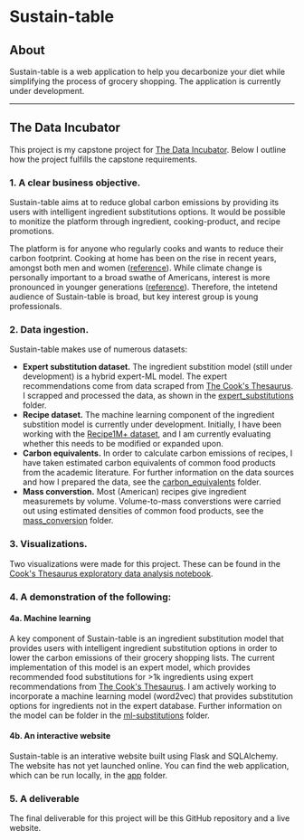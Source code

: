 # Sustain-table

## About
Sustain-table is a web application to help you decarbonize your diet while simplifying the process of grocery shopping. The application is currently under development.

***

## The Data Incubator
This project is my capstone project for [The Data Incubator](https://www.thedataincubator.com/programs/data-science-bootcamp/). Below I outline how the project fulfills the capstone requirements.

### 1. A clear business objective.
Sustain-table aims at to reduce global carbon emissions by providing its users with intelligent ingredient substitutions options. It would be possible to monitize the platform through ingredient, cooking-product, and recipe promotions.

The platform is for anyone who regularly cooks and wants to reduce their carbon footprint. Cooking at home has been on the rise in recent years, amongst both men and women ([reference](https://nutritionj.biomedcentral.com/articles/10.1186/s12937-018-0347-9)). While climate change is personally important to a broad swathe of Americans, interest is more pronounced in younger generations ([reference](https://climatecommunication.yale.edu/publications/do-younger-generations-care-more-about-global-warming/)). Therefore, the intetend audience of Sustain-table is broad, but key interest group is young professionals.

### 2. Data ingestion.

Sustain-table makes use of numerous datasets:
* **Expert substitution dataset.** The ingredient substition model (still under development) is a hybrid expert-ML model. The expert recommendations come from data scraped from [The Cook's Thesaurus](http://www.foodsubs.com/). I scrapped and processed the data, as shown in the [expert_substitutions](https://github.com/DJRdatascience/sustain-table/tree/main/expert_substitutions) folder.
*  **Recipe dataset.** The machine learning component of the ingredient substition model is currently under development. Initially, I have been working with the [Recipe1M+ dataset](http://pic2recipe.csail.mit.edu/), and I am currently evaluating whether this needs to be modified or expanded upon.
*  **Carbon equivalents.** In order to calculate carbon emissions of recipes, I have taken estimated carbon equivalents of common food products from the academic literature. For further information on the data sources and how I prepared the data, see the [carbon_equivalents](https://github.com/DJRdatascience/sustain-table/tree/main/carbon_equivalents) folder.
*  **Mass converstion.** Most (American) recipes give ingredient measuremets by volume. Volume-to-mass converstions were carried out using estimated densities of common food products, see the [mass_conversion](https://github.com/DJRdatascience/sustain-table/tree/main/mass_conversion) folder.

### 3. Visualizations.

Two visualizations were made for this project. These can be found in the [Cook's Thesaurus exploratory data analysis notebook](https://github.com/DJRdatascience/sustain-table/blob/main/expert_substitutions/eda_cooks_thesaurus.ipynb).

### 4. A demonstration of the following:

#### 4a. Machine learning

A key component of Sustain-table is an ingredient substitution model that provides users with intelligent ingredient substitution options in order to lower the carbon emissions of their grocery shopping lists. The current implementation of this model is an expert model, which provides recommended food substitutions for >1k ingredients using expert recommendations from [The Cook's Thesaurus](http://www.foodsubs.com/). I am actively working to incorporate  a machine learning model (word2vec) that provides substitution options for ingredients not in the expert database. Further information on the model can be folder in the [ml-substitutions](https://github.com/DJRdatascience/sustain-table/tree/main/ml_substitutions) folder.

#### 4b. An interactive website

Sustain-table is an interative website built using Flask and SQLAlchemy. The website has not yet launched online. You can find the web application, which can be run locally, in the [app](https://github.com/DJRdatascience/sustain-table/tree/main/app) folder.

### 5. A deliverable
The final deliverable for this project will be this GitHub repository and a live website.
